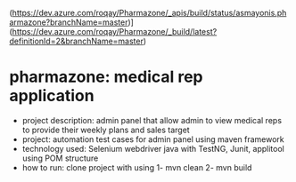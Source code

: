 (https://dev.azure.com/roqay/Pharmazone/_apis/build/status/asmayonis.pharmazone?branchName=master)](https://dev.azure.com/roqay/Pharmazone/_build/latest?definitionId=2&branchName=master)



# pharmazone: medical rep application 
-  project description: admin panel that allow admin to view  medical reps to provide their weekly plans and sales target 
-  project: automation test cases for admin panel using maven framework
-  technology used: Selenium webdriver java with TestNG, Junit, applitool using POM structure
-  how to run: clone project with using 
        1- mvn clean 
        2- mvn build

